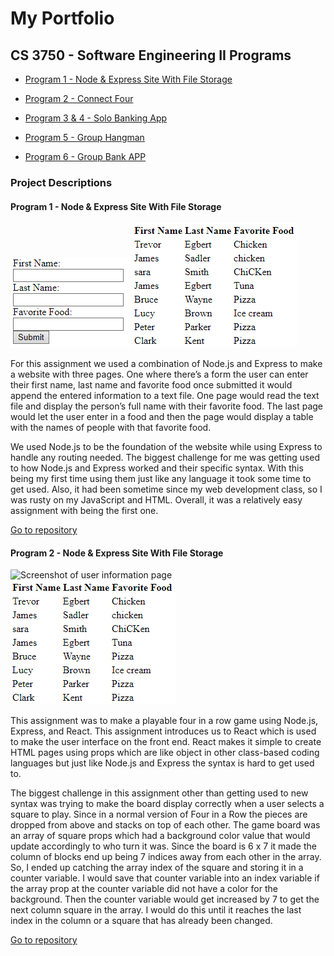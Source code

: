 # My Portfolio
## CS 3750 - Software Engineering II Programs
- [Program 1 - Node & Express Site With File Storage](https://github.com/TJEgbert/TJEgbert.github.io/tree/main/Program%201%20-%20Node%20%26%20Express%20Site%20With%20File%20Storage)

- [Program 2 - Connect Four](https://github.com/TJEgbert/TJEgbert.github.io/tree/main/Program%202%20-%20Connect%20Four)

- [Program 3 & 4 - Solo Banking App](https://github.com/TJEgbert/TJEgbert.github.io/tree/main/Program%203%20%26%204%20-%20Solo%20Banking%20App)

- [Program 5 - Group Hangman](https://github.com/TJEgbert/TJEgbert.github.io/tree/main/Program%205%20-%20Group%20Hangman)

- [Program 6 - Group Bank APP](https://github.com/TJEgbert/TJEgbert.github.io/tree/main/Program%206%20-%20Group%20Bank%20APP)

### Project Descriptions
#### Program 1 - Node & Express Site With File Storage
![Screenshot of user information page](/assets/images/mod1_1.PNG)
![Screenshot of user display table](/assets/images/mod1_2.PNG)

For this assignment we used a combination of Node.js and Express to make a website with three pages.  One where there’s a form the user can enter their first name, last name and favorite food once submitted it would append the entered information to a text file.  One page would read the text file and display the person’s full name with their favorite food.  The last page would let the user enter in a food and then the page would display a table with the names of people with that favorite food.  

We used Node.js to be the foundation of the website while using Express to handle any routing needed.  The biggest challenge for me was getting used to how Node.js and Express worked and their specific syntax.  With this being my first time using them just like any language it took some time to get used.  Also, it had been sometime since my web development class, so I was rusty on my JavaScript and HTML.  Overall, it was a relatively easy assignment with being the first one.

[Go to repository](https://github.com/TJEgbert/TJEgbert.github.io/tree/main/Program%201%20-%20Node%20%26%20Express%20Site%20With%20File%20Storage)

#### Program 2 - Node & Express Site With File Storage
![Screenshot of user information page](/assets/images/four)
![Screenshot of user display table](/assets/images/mod1_2.PNG)

This assignment was to make a playable four in a row game using Node.js, Express, and React.  This assignment introduces us to React which is used to make the user interface on the front end.  React makes it simple to create HTML pages using props which are like object in other class-based coding languages but just like Node.js and Express the syntax is hard to get used to.

The biggest challenge in this assignment other than getting used to new syntax was trying to make the board display correctly when a user selects a square to play.  Since in a normal version of Four in a Row the pieces are dropped from above and stacks on top of each other.  The game board was an array of square props which had a background color value that would update accordingly to who turn it was.  Since the board is 6 x 7 it made the column of blocks end up being 7 indices away from each other in the array.  So, I ended up catching the array index of the square and storing it in a counter variable.  I would save that counter variable into an index variable if the array prop at the counter variable did not have a color for the background.  Then the counter variable would get increased by 7 to get the next column square in the array.  I would do this until it reaches the last index in the column or a square that has already been changed.

[Go to repository](https://github.com/TJEgbert/TJEgbert.github.io/tree/main/Program%202%20-%20Connect%20Four)
